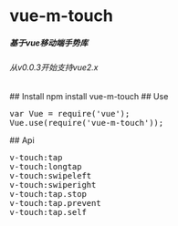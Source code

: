 # vue-m-touch
 <h5>基于vue移动端手势库</h5>
 <h6>从v0.0.3开始支持vue2.x</h6>
## Install
npm install vue-m-touch
## Use
<pre>
var Vue = require('vue');
Vue.use(require('vue-m-touch'));
</pre>
## Api
<pre>
v-touch:tap
v-touch:longtap
v-touch:swipeleft
v-touch:swiperight
v-touch:tap.stop
v-touch:tap.prevent
v-touch:tap.self
</pre>